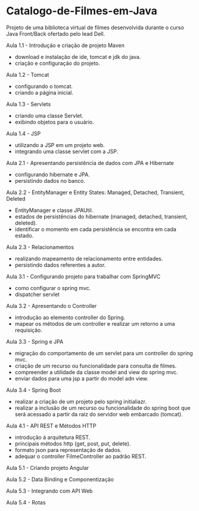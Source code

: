 # Catalogo-de-Filmes-em-Java
 Projeto de uma biblioteca virtual de filmes desenvolvida durante o curso Java Front/Back ofertado pelo lead Dell.
 
Aula 1.1 - Introdução e criação de projeto Maven
- download e instalação de ide, tomcat e jdk do java.
- criação e configuração do projeto.

Aula 1.2 - Tomcat
- configurando o tomcat.
- criando a página inicial.

Aula 1.3 - Servlets
- criando uma classe Servlet.
- exibindo objetos para o usuário.
 
Aula 1.4 - JSP
- utilizando a JSP em um projeto web.
- integrando uma classe servlet com a JSP.
 
Aula 2.1 - Apresentando persistência de dados com JPA e Hibernate
- configurando hibernate e JPA.
- persistindo dados no banco.
 
Aula 2.2 - EntityManager e Entity States: Managed, Detached, Transient, Deleted
- EntityManager e classe JPAUtil.
- estados de persistências do hibernate (managed, detached, transient, deleted).
- identificar o momento em cada persistência se encontra em cada estado.
 
Aula 2.3 - Relacionamentos
- realizando mapeamento de relacionamento entre entidades.
- persistindo dados referentes a autor.
 
Aula 3.1 - Configurando projeto para trabalhar com SpringMVC
- como configurar o spring mvc.
- dispatcher servlet
 
Aula 3.2 - Apresentando o Controller
- introdução ao elemento controller do Spring.
- mapear os métodos de um controller e realizar um retorno a uma requisição.
 
Aula 3.3 - Spring e JPA
- migração do comportamento de um servlet para um controller do spring mvc.
- criação de um recurso ou funcionalidade para consulta de filmes.
- compreender a utilidade da classe model and view do spring mvc.
- enviar dados para uma jsp a partir do model adn view.
 
Aula 3.4 - Spring Boot
- realizar a criação de um projeto pelo spring initialiazr.
- realizar a inclusão de um recurso ou funcionalidade do spring boot que será acessado a partir da raiz do servidor web embarcado (tomcat).
 
Aula 4.1 - API REST e Métodos HTTP
- introdução à arquitetura REST.
- principais métodos http (get, post, put, delete).
- formato json para representação de dados.
- adequar o controller FilmeController ao padrão REST.
 
Aula 5.1 - Criando projeto Angular
 
Aula 5.2 - Data Binding e Componentização
 
Aula 5.3 - Integrando com API Web
 
Aula 5.4 - Rotas
